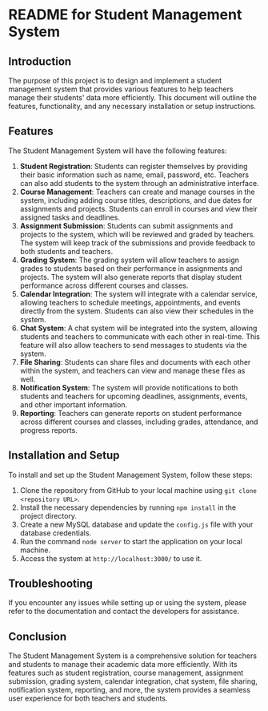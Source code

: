 
README for Student Management System
=================================

Introduction
------------

The purpose of this project is to design and implement a student management system that provides various features to help teachers manage their students' data more efficiently. This document will outline the features, functionality, and any necessary installation or setup instructions.

Features
--------

The Student Management System will have the following features:

1. **Student Registration**: Students can register themselves by providing their basic information such as name, email, password, etc. Teachers can also add students to the system through an administrative interface.
2. **Course Management**: Teachers can create and manage courses in the system, including adding course titles, descriptions, and due dates for assignments and projects. Students can enroll in courses and view their assigned tasks and deadlines.
3. **Assignment Submission**: Students can submit assignments and projects to the system, which will be reviewed and graded by teachers. The system will keep track of the submissions and provide feedback to both students and teachers.
4. **Grading System**: The grading system will allow teachers to assign grades to students based on their performance in assignments and projects. The system will also generate reports that display student performance across different courses and classes.
5. **Calendar Integration**: The system will integrate with a calendar service, allowing teachers to schedule meetings, appointments, and events directly from the system. Students can also view their schedules in the system.
6. **Chat System**: A chat system will be integrated into the system, allowing students and teachers to communicate with each other in real-time. This feature will also allow teachers to send messages to students via the system.
7. **File Sharing**: Students can share files and documents with each other within the system, and teachers can view and manage these files as well.
8. **Notification System**: The system will provide notifications to both students and teachers for upcoming deadlines, assignments, events, and other important information.
9. **Reporting**: Teachers can generate reports on student performance across different courses and classes, including grades, attendance, and progress reports.

Installation and Setup
--------------------

To install and set up the Student Management System, follow these steps:

1. Clone the repository from GitHub to your local machine using `git clone <repository URL>`.
2. Install the necessary dependencies by running `npm install` in the project directory.
3. Create a new MySQL database and update the `config.js` file with your database credentials.
4. Run the command `node server` to start the application on your local machine.
5. Access the system at `http://localhost:3000/` to use it.

Troubleshooting
---------------

If you encounter any issues while setting up or using the system, please refer to the documentation and contact the developers for assistance.

Conclusion
----------

The Student Management System is a comprehensive solution for teachers and students to manage their academic data more efficiently. With its features such as student registration, course management, assignment submission, grading system, calendar integration, chat system, file sharing, notification system, reporting, and more, the system provides a seamless user experience for both teachers and students.